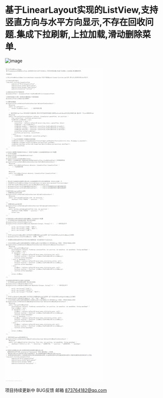 # 基于LinearLayout实现的ListView,支持竖直方向与水平方向显示,不存在回收问题.集成下拉刷新,上拉加载,滑动删除菜单. 

![image](projectImage/readme.gif)

![image](projectImage/readme.jpg)

项目持续更新中 BUG反馈 邮箱 873764182@qq.com
